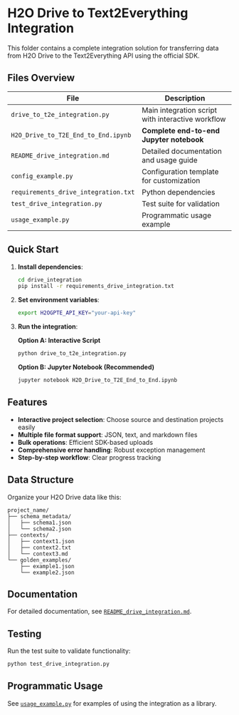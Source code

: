 # H2O Drive to Text2Everything Integration

This folder contains a complete integration solution for transferring data from H2O Drive to the Text2Everything API using the official SDK.

## Files Overview

| File | Description |
|------|-------------|
| `drive_to_t2e_integration.py` | Main integration script with interactive workflow |
| `H2O_Drive_to_T2E_End_to_End.ipynb` | **Complete end-to-end Jupyter notebook** |
| `README_drive_integration.md` | Detailed documentation and usage guide |
| `config_example.py` | Configuration template for customization |
| `requirements_drive_integration.txt` | Python dependencies |
| `test_drive_integration.py` | Test suite for validation |
| `usage_example.py` | Programmatic usage example |

## Quick Start

1. **Install dependencies**:
   ```bash
   cd drive_integration
   pip install -r requirements_drive_integration.txt
   ```

2. **Set environment variables**:
   ```bash
   export H2OGPTE_API_KEY="your-api-key"
   ```

3. **Run the integration**:
   
   **Option A: Interactive Script**
   ```bash
   python drive_to_t2e_integration.py
   ```
   
   **Option B: Jupyter Notebook (Recommended)**
   ```bash
   jupyter notebook H2O_Drive_to_T2E_End_to_End.ipynb
   ```

## Features

- **Interactive project selection**: Choose source and destination projects easily
- **Multiple file format support**: JSON, text, and markdown files
- **Bulk operations**: Efficient SDK-based uploads
- **Comprehensive error handling**: Robust exception management
- **Step-by-step workflow**: Clear progress tracking

## Data Structure

Organize your H2O Drive data like this:
```
project_name/
├── schema_metadata/
│   ├── schema1.json
│   └── schema2.json
├── contexts/
│   ├── context1.json
│   ├── context2.txt
│   └── context3.md
└── golden_examples/
    ├── example1.json
    └── example2.json
```

## Documentation

For detailed documentation, see [`README_drive_integration.md`](README_drive_integration.md).

## Testing

Run the test suite to validate functionality:
```bash
python test_drive_integration.py
```

## Programmatic Usage

See [`usage_example.py`](usage_example.py) for examples of using the integration as a library.
